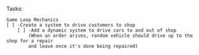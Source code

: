 Tasks:
	
	Game Loop Mechanics
	[ ] -Create a system to drive customers to shop
		[ ] -Add a dynamic system to drive cars to and out of shop
			(When an order arives, random vehicle should drive up to the shop for a repair
			and leave once it's done being repaired)
